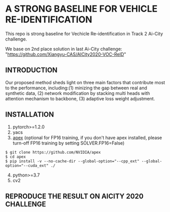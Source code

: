 # A STRONG BASELINE FOR VEHICLE RE-IDENTIFICATION
This repo is strong baseline for Vechicle Re-identification in Track 2 Ai-City challenge.

We base on 2nd place solution in last Ai-City challenge: "https://github.com/Xiangyu-CAS/AICity2020-VOC-ReID"

## INTRODUCTION

Our proposed method sheds light on three main factors that contribute most to the performance, including:(1) minizing the gap between real and synthetic data, (2) network modification by stacking multi heads with attention mechanism to backbone, (3) adaptive loss weight adjustment.

## INSTALLATION
1. pytorch>=1.2.0
2. yacs
3. [apex](https://github.com/NVIDIA/apex) (optional for FP16 training, if you don't have apex installed, please turn-off FP16 training by setting SOLVER.FP16=False)
````
$ git clone https://github.com/NVIDIA/apex
$ cd apex
$ pip install -v --no-cache-dir --global-option="--cpp_ext" --global-option="--cuda_ext" ./
````
4. python>=3.7
5. cv2

## REPRODUCE THE RESULT ON AICITY 2020 CHALLENGE
